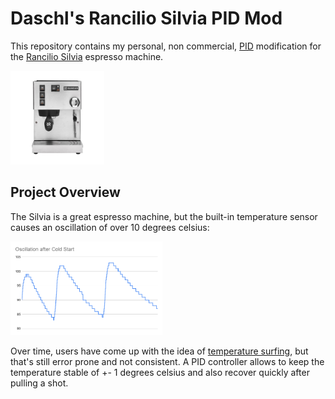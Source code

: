 # Daschl's Rancilio Silvia PID Mod

This repository contains my personal, non commercial, [PID](https://en.wikipedia.org/wiki/PID_controller) modification for the [Rancilio Silvia](https://www.ranciliogroup.com/rancilio/silvia/silvia/) espresso machine.

<img src="/docs/silvia-front.jpg" alt="Machine Front" height="150" />

## Project Overview

The Silvia is a great espresso machine, but the built-in temperature sensor causes an oscillation of over 10 degrees celsius:

<img src="/docs/oscillation.png" alt="Regular Oscillation" height="150" />

Over time, users have come up with the idea of [temperature surfing](https://www.youtube.com/watch?v=IYMF9yY-TR0), but that's still error prone and not consistent. A PID controller allows to keep the temperature stable of +- 1 degrees celsius and also recover quickly after pulling a shot.